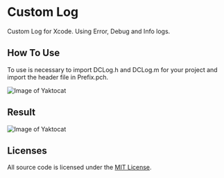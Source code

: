 Custom Log
=========
Custom Log for Xcode. Using Error, Debug and Info logs.


How To Use
----------

To use is necessary to import DCLog.h and DCLog.m for your project and import the header file in Prefix.pch.

![Image of Yaktocat]()

Result
----------

![Image of Yaktocat]()

## Licenses

All source code is licensed under the [MIT License](https://raw.github.com/rs/SDWebImage/master/LICENSE).
